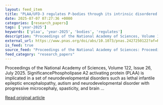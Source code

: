```yaml
---
layout: feed_item
title: "PLAA/UFD-3 regulates P-bodies through its intrinsic disordered domain"
date: 2025-07-07 07:27:36 +0000
categories: [research_papers]
tags: ['year-2025']
keywords: ['plaa', 'year-2025', 'bodies', 'regulates']
description: "Proceedings of the National Academy of Sciences, Volume 122, Issue 26, July 2025"
external_url: https://www.pnas.org/doi/abs/10.1073/pnas.2427250122?af=R
is_feed: true
source_feed: "Proceedings of the National Academy of Sciences: Proceedings of the National Academy of Sciences: Table of Contents"
feed_category: "research_papers"
---
```


Proceedings of the National Academy of Sciences, Volume 122, Issue 26, July 2025. SignificancePhospholipase A2 activating protein (PLAA) is implicated in a set of neurodevelopmental disorders such as lethal infantile epileptic encephalopathy, autism and neurodevelopmental disorder with progressive microcephaly, spasticity, and brain ...

[Read original article](https://www.pnas.org/doi/abs/10.1073/pnas.2427250122?af=R)
